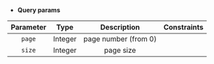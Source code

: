 * **Query params**

| Parameter | Type | Description | Constraints |  
| :-------: | :--: | :---------: | :---------: |  
| `page` | Integer | page number (from 0) |  |  
| `size` | Integer | page size |  |  
